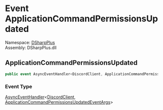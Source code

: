 # Event ApplicationCommandPermissionsUpdated

Namespace: [DSharpPlus](DSharpPlus.md)  
Assembly: DSharpPlus.dll

## <a id="DSharpPlus_DiscordClient_ApplicationCommandPermissionsUpdated"></a>ApplicationCommandPermissionsUpdated

```csharp
public event AsyncEventHandler<DiscordClient, ApplicationCommandPermissionsUpdatedEventArgs> ApplicationCommandPermissionsUpdated
```

### Event Type

[AsyncEventHandler](DSharpPlus.AsyncEvents.AsyncEventHandler\-2.md)<[DiscordClient](DSharpPlus.DiscordClient.md), [ApplicationCommandPermissionsUpdatedEventArgs](DSharpPlus.EventArgs.ApplicationCommandPermissionsUpdatedEventArgs.md)\>

